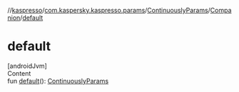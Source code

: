 //[kaspresso](../../../index.md)/[com.kaspersky.kaspresso.params](../../index.md)/[ContinuouslyParams](../index.md)/[Companion](index.md)/[default](default.md)



# default  
[androidJvm]  
Content  
fun [default](default.md)(): [ContinuouslyParams](../index.md)  



